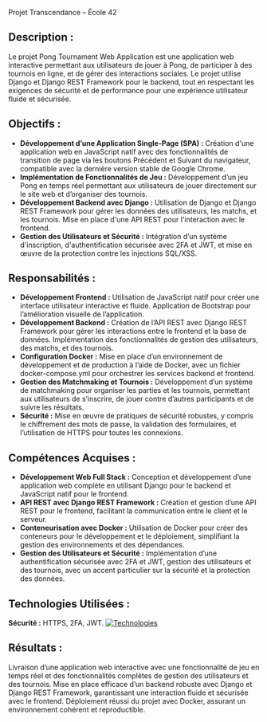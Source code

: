 Projet Transcendance – École 42

## Description :
Le projet Pong Tournament Web Application est une application web interactive permettant aux utilisateurs de jouer à Pong, de participer à des tournois en ligne, et de gérer des interactions sociales. Le projet utilise Django et Django REST Framework pour le backend, tout en respectant les exigences de sécurité et de performance pour une expérience utilisateur fluide et sécurisée.

## Objectifs :
- **Développement d’une Application Single-Page (SPA) :** Création d'une application web en JavaScript natif avec des fonctionnalités de transition de page via les boutons Précédent et Suivant du navigateur, compatible avec la dernière version stable de Google Chrome.
- **Implémentation de Fonctionnalités de Jeu :** Développement d’un jeu Pong en temps réel permettant aux utilisateurs de jouer directement sur le site web et d’organiser des tournois.
- **Développement Backend avec Django :** Utilisation de Django et Django REST Framework pour gérer les données des utilisateurs, les matchs, et les tournois. Mise en place d'une API REST pour l'interaction avec le frontend.
- **Gestion des Utilisateurs et Sécurité :** Intégration d’un système d'inscription, d'authentification sécurisée avec 2FA et JWT, et mise en œuvre de la protection contre les injections SQL/XSS.

## Responsabilités :
- **Développement Frontend :** Utilisation de JavaScript natif pour créer une interface utilisateur interactive et fluide. Application de Bootstrap pour l’amélioration visuelle de l’application.
- **Développement Backend :** Création de l’API REST avec Django REST Framework pour gérer les interactions entre le frontend et la base de données. Implémentation des fonctionnalités de gestion des utilisateurs, des matchs, et des tournois.
- **Configuration Docker :** Mise en place d’un environnement de développement et de production à l’aide de Docker, avec un fichier docker-compose.yml pour orchestrer les services backend et frontend.
- **Gestion des Matchmaking et Tournois :** Développement d’un système de matchmaking pour organiser les parties et les tournois, permettant aux utilisateurs de s’inscrire, de jouer contre d’autres participants et de suivre les résultats.
- **Sécurité :** Mise en œuvre de pratiques de sécurité robustes, y compris le chiffrement des mots de passe, la validation des formulaires, et l’utilisation de HTTPS pour toutes les connexions.

## Compétences Acquises :
- **Développement Web Full Stack :** Conception et développement d’une application web complète en utilisant Django pour le backend et JavaScript natif pour le frontend.
- **API REST avec Django REST Framework :** Création et gestion d’une API REST pour le frontend, facilitant la communication entre le client et le serveur.
- **Conteneurisation avec Docker :** Utilisation de Docker pour créer des conteneurs pour le développement et le déploiement, simplifiant la gestion des environnements et des dépendances.
- **Gestion des Utilisateurs et Sécurité :** Implémentation d’une authentification sécurisée avec 2FA et JWT, gestion des utilisateurs et des tournois, avec un accent particulier sur la sécurité et la protection des données.

## Technologies Utilisées :
**Sécurité :** HTTPS, 2FA, JWT.
[![Technologies](https://skillicons.dev/icons?i=js,bootstrap,python,django,mariadb&theme=light)](https://skillicons.dev)


## Résultats :
Livraison d’une application web interactive avec une fonctionnalité de jeu en temps réel et des fonctionnalités complètes de gestion des utilisateurs et des tournois.
Mise en place efficace d’un backend robuste avec Django et Django REST Framework, garantissant une interaction fluide et sécurisée avec le frontend.
Déploiement réussi du projet avec Docker, assurant un environnement cohérent et reproductible.
